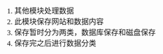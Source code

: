 <span  style="font-family: Simsun,serif; font-size: 17px; ">

1. 其他模块处理数据
2. 此模块保存网站和数据内容
3. 保存暂时分为两类，数据库保存和磁盘保存
4. 保存完之后进行数据分类

</span>